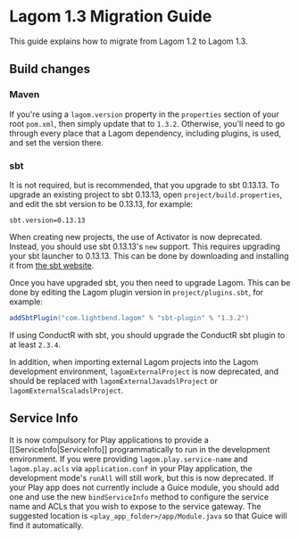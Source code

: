 # Lagom 1.3 Migration Guide

This guide explains how to migrate from Lagom 1.2 to Lagom 1.3.

## Build changes

### Maven

If you're using a `lagom.version` property in the `properties` section of your root `pom.xml`, then simply update that to `1.3.2`. Otherwise, you'll need to go through every place that a Lagom dependency, including plugins, is used, and set the version there.

### sbt

It is not required, but is recommended, that you upgrade to sbt 0.13.13.  To upgrade an existing project to sbt 0.13.13, open `project/build.properties`, and edit the sbt version to be 0.13.13, for example:

```
sbt.version=0.13.13
```

When creating new projects, the use of Activator is now deprecated. Instead, you should use sbt 0.13.13's `new` support. This requires upgrading your sbt launcher to 0.13.13. This can be done by downloading and installing it from [the sbt website](https://www.scala-sbt.org/download.html).

Once you have upgraded sbt, you then need to upgrade Lagom. This can be done by editing the Lagom plugin version in `project/plugins.sbt`, for example:

```scala
addSbtPlugin("com.lightbend.lagom" % "sbt-plugin" % "1.3.2")
```

If using ConductR with sbt, you should upgrade the ConductR sbt plugin to at least `2.3.4`.

In addition, when importing external Lagom projects into the Lagom development environment, `lagomExternalProject` is now deprecated, and should be replaced with `lagomExternalJavadslProject` or `lagomExternalScaladslProject`.

## Service Info

It is now compulsory for Play applications to provide a [[ServiceInfo|ServiceInfo]] programmatically to run in the development environment. If you were providing `lagom.play.service-name` and `lagom.play.acls` via `application.conf` in your Play application, the development mode's `runAll` will still work, but this is now deprecated. If your Play app does not currently include a Guice module, you should add one and use the new `bindServiceInfo` method to configure the service name and ACLs that you wish to expose to the service gateway. The suggested location is `<play_app_folder>/app/Module.java` so that Guice will find it automatically.

